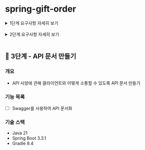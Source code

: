 # spring-gift-order

<details>
<summary>1단계 요구사항 자세히 보기</summary>

## 🚀 1단계 - 카카오 로그인

### 개요
- 카카오 로그인을 통해 인가 코드를 받고, 인가 코드를 사용해 토큰을 받은 후 향후 카카오 API 사용을 준비

### 기능 목록
- [X] 카카오 로그인
  - [X] 인카 코드 받기
  - [X] 액세스 토큰 추출하기
- [X] (선택) 카카오 로그인 화면

</details>
<br>

<details>
<summary>2단계 요구사항 자세히 보기</summary>

## 🚀 2단계 - 주문하기

### 개요
- 카카오 로그인을 통해 인가 코드를 받고, 인가 코드를 사용해 토큰을 받은 후 향후 카카오 API 사용을 준비

### 기능 목록
- [X] 상품 옵션과 해당 수량을 선택하여 주문하면 해당 상품 옵션의 수량을 차감
- [X] 주문 내역을 카카오톡 메시지로 전송
- [X] 해당 상품이 위시 리스트에 있는 경우 위시 리스트에서 삭제

</details>
<br>

## 🚀 3단계 - API 문서 만들기

### 개요
- API 사양에 관해 클라이언트와 어떻게 소통할 수 있도록 API 문서 만들기

### 기능 목록
- [ ] Swagger를 사용하여 API 문서화

### 기술 스택
- Java 21
- Spring Boot 3.3.1
- Gradle 8.4